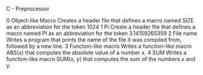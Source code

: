 C - Preprocessor

0 Object-like Macro
Creates a header file that defines a macro named SIZE as an abbreviation for the token 1024
1 Pi
Create a header file that defines a macro named PI as an abbreviation for the token 3.14159265359
2 File name
Writes a program that prints the name of the file it was compiled from, followed by a new line.
3 Function-like macro
Writes a function-like macro ABS(x) that computes the absolute value of a number x.
4 SUM
Writes a function-like macro SUM(x, y) that computes the sum of the numbers x and y.
